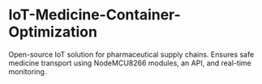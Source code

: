 # IoT-Medicine-Container-Optimization
 Open-source IoT solution for pharmaceutical supply chains. Ensures safe medicine transport using NodeMCU8266 modules, an API, and real-time monitoring.
